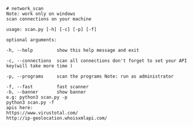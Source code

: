     # network_scan 
    Note: work only on windows 
    scan connections on your machine 

    usage: scan.py [-h] [-c] [-p] [-f]

    optional arguments:
  
    -h, --help         show this help message and exit
  
    -c, --connections  scan all connections don't forget to set your API key(will take more time )
  
    -p, --programs     scan the programs Note: run as administrator
  
    -f, --fast         fast scanner
    -b, --banner       show banner     
    e.g: python3 scan.py -p 
    python3 scan.py -f
    apis here:
    https://www.virustotal.com/
    http://ip-geolocation.whoisxmlapi.com/
